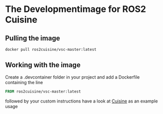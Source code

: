 # The Developmentimage for ROS2 Cuisine

## Pulling the image

```bash
docker pull ros2cuisine/vsc-master:latest
```
## Working with the image

Create a .devcontainer folder in your project and add a Dockerfile containing the line

```Dockerfile
FROM ros2cuisine/vsc-master:latest
```

followed by your custom instructions
have a look at [Cuisine](https://gitlab.com/ros2cuisine/cuisine.git) as an example usage
